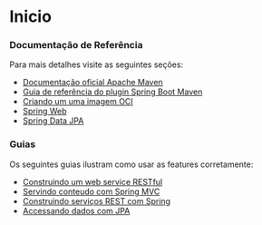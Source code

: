# Inicio

### Documentação de Referência

Para mais detalhes visite as seguintes seções:

* [Documentação oficial Apache Maven](https://maven.apache.org/guides/index.html)
* [Guia de referência do plugin Spring Boot Maven](https://docs.spring.io/spring-boot/docs/2.7.4/maven-plugin/reference/html/)
* [Criando um uma imagem OCI](https://docs.spring.io/spring-boot/docs/2.7.4/maven-plugin/reference/html/#build-image)
* [Spring Web](https://docs.spring.io/spring-boot/docs/2.7.4/reference/htmlsingle/#web)
* [Spring Data JPA](https://docs.spring.io/spring-boot/docs/2.7.4/reference/htmlsingle/#data.sql.jpa-and-spring-data)

### Guias
Os seguintes guias ilustram como usar as features corretamente:

* [Construindo um web service RESTful](https://spring.io/guides/gs/rest-service/)
* [Servindo conteudo com Spring MVC](https://spring.io/guides/gs/serving-web-content/)
* [Construindo serviços REST com Spring](https://spring.io/guides/tutorials/rest/)
* [Accessando dados com JPA](https://spring.io/guides/gs/accessing-data-jpa/)


